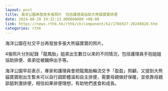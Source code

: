 ```yaml
---
layout: post
title: 海洋公園再發放多張照片　包括護理員協助大熊貓寶寶排便
date: 2024-08-20 19:32:13.000000000 +08:00
link: https://news.rthk.hk/rthk/ch/component/k2/1766927-20240820.htm
categories: rthk
---
```


海洋公園在社交平台再發放多張大熊貓寶寶的照片。

4張照片分別紀錄「龍鳳胎」姐弟出生數日以來的不同情況，包括護理員手抱姐姐協助排便、弟弟從被鋪伸出手等。

海洋公園早前表示，專家和護理員會把龍鳳胎輪流交予「盈盈」照顧，又提到大熊貓寶寶剛出生暫未可以自行調節體溫和自主排便，需要母親做好保暖，並依靠母親舔舐刺激排便，相信如果排便理想，有助牠們進食和成長。
